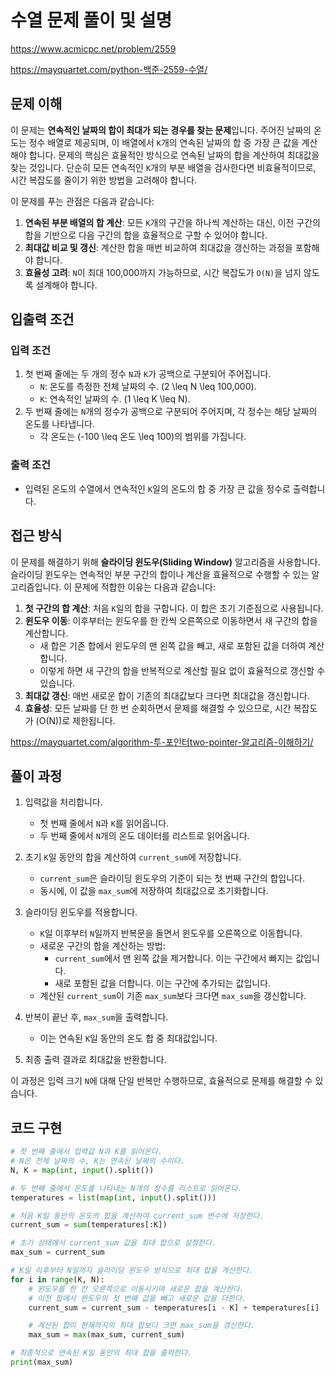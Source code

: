 # 수열 문제 풀이 및 설명

<https://www.acmicpc.net/problem/2559>

<https://mayquartet.com/python-백준-2559-수열/>

## 문제 이해

이 문제는 **연속적인 날짜의 합이 최대가 되는 경우를 찾는 문제**입니다. 주어진 날짜의 온도는 정수 배열로 제공되며, 이 배열에서 `K`개의 연속된 날짜의 합 중 가장 큰 값을 계산해야 합니다. 문제의 핵심은 효율적인 방식으로 연속된 날짜의 합을 계산하여 최대값을 찾는 것입니다. 단순히 모든 연속적인 `K`개의 부분 배열을 검사한다면 비효율적이므로, 시간 복잡도를 줄이기 위한 방법을 고려해야 합니다.

이 문제를 푸는 관점은 다음과 같습니다:

1. **연속된 부분 배열의 합 계산**: 모든 `K`개의 구간을 하나씩 계산하는 대신, 이전 구간의 합을 기반으로 다음 구간의 합을 효율적으로 구할 수 있어야 합니다.
2. **최대값 비교 및 갱신**: 계산한 합을 매번 비교하여 최대값을 갱신하는 과정을 포함해야 합니다.
3. **효율성 고려**: `N`이 최대 100,000까지 가능하므로, 시간 복잡도가 `O(N)`을 넘지 않도록 설계해야 합니다.

## 입출력 조건

### 입력 조건

1. 첫 번째 줄에는 두 개의 정수 `N`과 `K`가 공백으로 구분되어 주어집니다.
   - `N`: 온도를 측정한 전체 날짜의 수. \(2 \leq N \leq 100,000\).
   - `K`: 연속적인 날짜의 수. \(1 \leq K \leq N\).
2. 두 번째 줄에는 `N`개의 정수가 공백으로 구분되어 주어지며, 각 정수는 해당 날짜의 온도를 나타냅니다.
   - 각 온도는 \(-100 \leq 온도 \leq 100\)의 범위를 가집니다.

### 출력 조건

- 입력된 온도의 수열에서 연속적인 `K`일의 온도의 합 중 가장 큰 값을 정수로 출력합니다.

## 접근 방식

이 문제를 해결하기 위해 **슬라이딩 윈도우(Sliding Window)** 알고리즘을 사용합니다. 슬라이딩 윈도우는 연속적인 부분 구간의 합이나 계산을 효율적으로 수행할 수 있는 알고리즘입니다. 이 문제에 적합한 이유는 다음과 같습니다:

1. **첫 구간의 합 계산**: 처음 `K`일의 합을 구합니다. 이 합은 초기 기준점으로 사용됩니다.
2. **윈도우 이동**: 이후부터는 윈도우를 한 칸씩 오른쪽으로 이동하면서 새 구간의 합을 계산합니다.
   - 새 합은 기존 합에서 윈도우의 맨 왼쪽 값을 빼고, 새로 포함된 값을 더하여 계산합니다.
   - 이렇게 하면 새 구간의 합을 반복적으로 계산할 필요 없이 효율적으로 갱신할 수 있습니다.
3. **최대값 갱신**: 매번 새로운 합이 기존의 최대값보다 크다면 최대값을 갱신합니다.
4. **효율성**: 모든 날짜를 단 한 번 순회하면서 문제를 해결할 수 있으므로, 시간 복잡도가 \(O(N)\)로 제한됩니다.

<https://mayquartet.com/algorithm-투-포인터two-pointer-알고리즘-이해하기/>

## 풀이 과정

1. 입력값을 처리합니다.

   - 첫 번째 줄에서 `N`과 `K`를 읽어옵니다.
   - 두 번째 줄에서 `N`개의 온도 데이터를 리스트로 읽어옵니다.

2. 초기 `K`일 동안의 합을 계산하여 `current_sum`에 저장합니다.

   - `current_sum`은 슬라이딩 윈도우의 기준이 되는 첫 번째 구간의 합입니다.
   - 동시에, 이 값을 `max_sum`에 저장하여 최대값으로 초기화합니다.

3. 슬라이딩 윈도우를 적용합니다.

   - `K`일 이후부터 `N`일까지 반복문을 돌면서 윈도우를 오른쪽으로 이동합니다.
   - 새로운 구간의 합을 계산하는 방법:
     - `current_sum`에서 맨 왼쪽 값을 제거합니다. 이는 구간에서 빠지는 값입니다.
     - 새로 포함된 값을 더합니다. 이는 구간에 추가되는 값입니다.
   - 계산된 `current_sum`이 기존 `max_sum`보다 크다면 `max_sum`을 갱신합니다.

4. 반복이 끝난 후, `max_sum`을 출력합니다.

   - 이는 연속된 `K`일 동안의 온도 합 중 최대값입니다.

5. 최종 출력 결과로 최대값을 반환합니다.

이 과정은 입력 크기 `N`에 대해 단일 반복만 수행하므로, 효율적으로 문제를 해결할 수 있습니다.

## 코드 구현

```python
# 첫 번째 줄에서 입력값 N과 K를 읽어온다.
# N은 전체 날짜의 수, K는 연속된 날짜의 수이다.
N, K = map(int, input().split())

# 두 번째 줄에서 온도를 나타내는 N개의 정수를 리스트로 읽어온다.
temperatures = list(map(int, input().split()))

# 처음 K일 동안의 온도의 합을 계산하여 current_sum 변수에 저장한다.
current_sum = sum(temperatures[:K])

# 초기 상태에서 current_sum 값을 최대 합으로 설정한다.
max_sum = current_sum

# K일 이후부터 N일까지 슬라이딩 윈도우 방식으로 최대 합을 계산한다.
for i in range(K, N):
    # 윈도우를 한 칸 오른쪽으로 이동시키며 새로운 합을 계산한다.
    # 이전 합에서 윈도우의 첫 번째 값을 빼고 새로운 값을 더한다.
    current_sum = current_sum - temperatures[i - K] + temperatures[i]

    # 계산된 합이 현재까지의 최대 합보다 크면 max_sum을 갱신한다.
    max_sum = max(max_sum, current_sum)

# 최종적으로 연속된 K일 동안의 최대 합을 출력한다.
print(max_sum)
```
